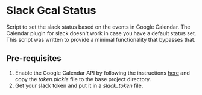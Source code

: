 # Slack Gcal Status

Script to set the slack status based on the events in Google Calendar.
The Calendar plugin for slack doesn't work in case you have a default status set. This script was written to provide
a minimal functionality that bypasses that.

## Pre-requisites

1. Enable the Google Calendar API by following the instructions [here](https://developers.google.com/calendar/quickstart/python) and copy the *token.pickle* file to the base project directory.
2. Get your slack token and put it in a *slack_token* file.
